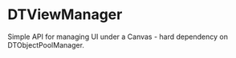 # DTViewManager
Simple API for managing UI under a Canvas - hard dependency on DTObjectPoolManager.
